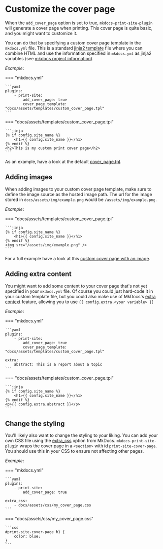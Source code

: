 # Customize the cover page

When the `add_cover_page` option is set to true, `mkdocs-print-site-plugin` will generate a cover page when printing. This cover page is quite basic, and you might want to customize it.

You can do that by specifying a custom cover page template in the `mkdocs.yml` file. This is a standard [jinja2 template](https://jinja.palletsprojects.com/en/2.11.x/templates/) file where you can combine HTML and use the information specified in `mkdocs.yml` as jinja2 variables (see [mkdocs project information](https://www.mkdocs.org/user-guide/configuration/#project-information)).

_Example_:

=== "mkdocs.yml"

    ```yaml
    plugins:
        - print-site:
            add_cover_page: true
            cover_page_template: "docs/assets/templates/custom_cover_page.tpl"
    ```

=== "docs/assets/templates/custom_cover_page.tpl"

    ```jinja
    {% if config.site_name %}
        <h1>{{ config.site_name }}</h1>
    {% endif %}
    <h2>This is my custom print cover page</h2>
    ```

As an example, have a look at the default [cover_page.tpl](https://github.com/timvink/mkdocs-print-site-plugin/tree/master/mkdocs_print_site_plugin/templates/cover_page.tpl).

## Adding images

When adding images to your custom cover page template, make sure to define the image source as the hosted image path. The url for the image stored in `docs/assets/img/example.png` would be `/assets/img/example.png`.

_Example_:

=== "docs/assets/templates/custom_cover_page.tpl"

    ```jinja
    {% if config.site_name %}
        <h1>{{ config.site_name }}</h1>
    {% endif %}
    <img src="/assets/img/example.png" />
    ```

For a full example have a look at this [custom cover page with an image](https://github.com/timvink/mkdocs-print-site-plugin/blob/master/tests/fixtures/projects/with_markdown_ext/other_cover_page.tpl).

## Adding extra content

You might want to add some content to your cover page that's not yet specified in your `mkdocs.yml` file. Of course you could just hard-code it in your custom template file, but you could also make use of MkDocs's [extra context](https://www.mkdocs.org/user-guide/custom-themes/#extra-context) feature, allowing you to use `{{ config.extra.<your variable> }}`

_Example_:

=== "mkdocs.yml"

    ```yaml
    plugins:
        - print-site:
            add_cover_page: true
            cover_page_template: "docs/assets/templates/custom_cover_page.tpl"
    
    extra:
        abstract: This is a report about a topic
    ```

=== "docs/assets/templates/custom_cover_page.tpl"

    ```jinja
    {% if config.site_name %}
        <h1>{{ config.site_name }}</h1>
    {% endif %}
    <p>{{ config.extra.abstract }}</p>
    ```

## Change the styling

You'll likely also want to change the styling to your liking. You can add your own CSS file using the [extra_css](https://www.mkdocs.org/user-guide/configuration/#extra_css) option from MkDocs. `mkdocs-print-site-plugin` wraps the cover page in a `<section>` with id `print-site-cover-page`. You should use this in your CSS to ensure not affecting other pages.

_Example_:

=== "mkdocs.yml"

    ```yaml
    plugins:
        - print-site:
            add_cover_page: true

    extra_css:
        - docs/assets/css/my_cover_page.css
    ```

=== "docs/assets/css/my_cover_page.css"

    ```css
    #print-site-cover-page h1 {
        color: blue;
    }
    ```